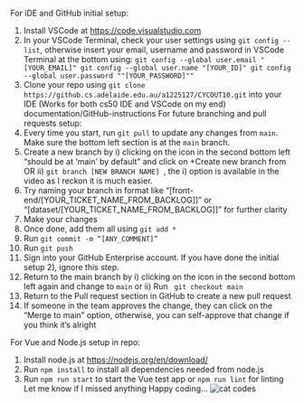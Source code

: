 For iDE and GitHub initial setup: 
1)	Install VSCode at https://code.visualstudio.com
2)	In your VSCode Terminal, check your user settings using `git config --list`, otherwise insert your email, username and password in VSCode Terminal at the bottom using: 
`git config --global user.email "[YOUR_EMAIL]"
git config --global user.name "[YOUR_ID]"
git config --global user.password ""[YOUR_PASSWORD]""`
3)	Clone your repo using `git clone https://github.cs.adelaide.edu.au/a1225127/CYCOUT10.git`  into your IDE (Works for both cs50 IDE and VSCode on my end)
documentation/GitHub-instructions
For future branching and pull requests setup: 
1)	Every time you start, run `git pull` to update any changes from `main`. Make sure the bottom left section is at the `main` branch. 
2)	Create a new branch by i) clicking on the icon in the second bottom left “should be at ‘main’ by default” and click on +Create new branch from OR ii) `git branch [NEW BRANCH NAME] `, the i) option is available in the video as I reckon it is much easier. 
3)	Try naming your branch in format like “[front-end/[YOUR_TICKET_NAME_FROM_BACKLOG]]” or “[dataset/[YOUR_TICKET_NAME_FROM_BACKLOG]]” for further clarity
4)	Make your changes
5)	Once done, add them all using `git add *`
6)	Run `git commit -m “[ANY_COMMENT]” `
7)	Run `git push`
8)	Sign into your GitHub Enterprise account. If you have done the initial setup 2), ignore this step. 
9)	Return to the main branch by i) clicking on the icon in the second bottom left again and change to `main` or ii) Run ` git checkout main`
10)	Return to the Pull request section in GitHub to create a new pull request
11)	If someone in the team approves the change, they can click on the “Merge to main” option, otherwise, you can self-approve that change if you think it’s alright

For Vue and Node.js setup in repo:
1.	Install node.js at https://nodejs.org/en/download/
2.	Run `npm install` to install all dependencies needed from node.js
3.	Run `npm run start` to start the Vue test app or `npm run lint` for linting
Let me know if I missed anything
Happy coding…
![cat codes](https://c.tenor.com/y2JXkY1pXkwAAAAM/cat-computer.gif)
